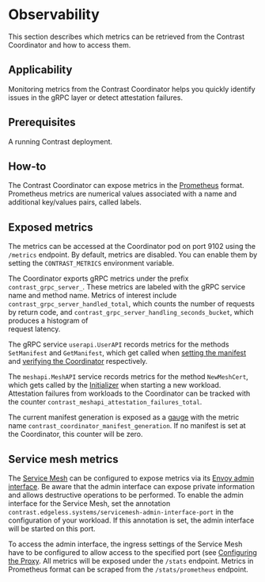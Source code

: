 # Observability

This section describes which metrics can be retrieved from the Contrast Coordinator and how to access them.

## Applicability

Monitoring metrics from the Contrast Coordinator helps you quickly identify issues in the gRPC layer or detect attestation failures.

## Prerequisites

A running Contrast deployment.

## How-to

The Contrast Coordinator can expose metrics in the
[Prometheus](https://prometheus.io/) format. Prometheus metrics
are numerical values associated with a name and additional key/values pairs,
called labels.

## Exposed metrics

The metrics can be accessed at the Coordinator pod on port 9102 using the `/metrics` endpoint.
By default, metrics are disabled. You can enable them by setting the `CONTRAST_METRICS`
environment variable.

The Coordinator exports gRPC metrics under the prefix `contrast_grpc_server_`.
These metrics are labeled with the gRPC service name and method name.
Metrics of interest include `contrast_grpc_server_handled_total`, which counts
the number of requests by return code, and
`contrast_grpc_server_handling_seconds_bucket`, which produces a histogram of\
request latency.

The gRPC service `userapi.UserAPI` records metrics for the methods
`SetManifest` and `GetManifest`, which get called when [setting the
manifest](./workload-deployment/deploy-coordinator.md#set-the-manifest) and [verifying the
Coordinator](./workload-deployment/deployment-verification.md) respectively.

The `meshapi.MeshAPI` service records metrics for the method `NewMeshCert`, which
gets called by the [Initializer](../architecture/components/initializer.md) when starting a
new workload. Attestation failures from workloads to the Coordinator can be
tracked with the counter `contrast_meshapi_attestation_failures_total`.

The current manifest generation is exposed as a
[gauge](https://prometheus.io/docs/concepts/metric_types/#gauge) with the metric
name `contrast_coordinator_manifest_generation`. If no manifest is set at the
Coordinator, this counter will be zero.

## Service mesh metrics

The [Service Mesh](../architecture/components/service-mesh.md) can be configured to expose
metrics via its [Envoy admin
interface](https://www.envoyproxy.io/docs/envoy/latest/operations/admin). Be
aware that the admin interface can expose private information and allows
destructive operations to be performed. To enable the admin interface for the
Service Mesh, set the annotation
`contrast.edgeless.systems/servicemesh-admin-interface-port` in the configuration
of your workload. If this annotation is set, the admin interface will be started
on this port.

To access the admin interface, the ingress settings of the Service Mesh have to
be configured to allow access to the specified port (see [Configuring the
Proxy](../architecture/components/service-mesh.md#configuring-the-proxy). All metrics will be
exposed under the `/stats` endpoint. Metrics in Prometheus format can be scraped
from the `/stats/prometheus` endpoint.
